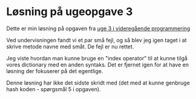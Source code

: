 # Løsning på ugeopgave 3
Dette er min løsning på opgaven fra [uge 3 i videregående programmering](https://kaspercphbusiness.github.io/advprog/Lektion03-treesAndMaps/lektion03.html)

Ved undervisningen fandt vi et par små fejl, og så blev jeg igen taget i at skrive metode navne med småt. De fejl er nu rettet.

Jeg viste hvordan man kunne bruge en "index operator" til at kunne tilgå vores dictionary med en anden syntaks. Det er fjernet igen for at have en løsning der fokuserer på det egentlige.

Denne løsning har ikke det sidste skridt med (det med at kunne genbruge hash koden - spørgsmål 5 i opgaven).

